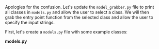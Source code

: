 Apologies for the confusion. Let's update the `model_grabber.py` file to print all classes in `models.py` and allow the user to select a class. We will then grab the entry point function from the selected class and allow the user to specify the input strings.

First, let's create a `models.py` file with some example classes:

**models.py**
